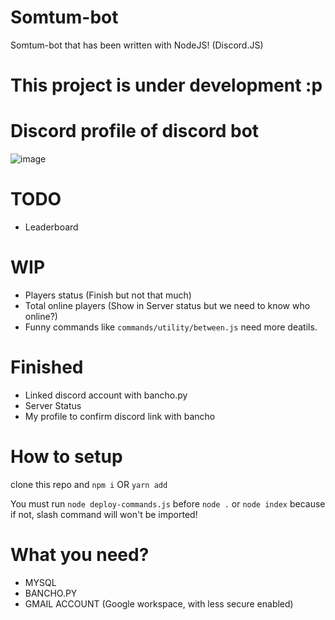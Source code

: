 # Somtum-bot
Somtum-bot that has been written with NodeJS! (Discord.JS)

# This project is under development :p
# Discord profile of discord bot
![image](https://github.com/osu-somtum/Somtum-bot/assets/108812246/b50507fb-e83d-444e-bbb3-fb727b0689d6)

# TODO
- Leaderboard

# WIP
- Players status (Finish but not that much)
- Total online players (Show in Server status but we need to know who online?)
- Funny commands like `commands/utility/between.js` need more deatils.

# Finished
- Linked discord account with bancho.py
- Server Status
- My profile to confirm discord link with bancho
  
# How to setup
clone this repo and `npm i` OR `yarn add`

You must run `node deploy-commands.js` before `node .` or `node index` because if not, slash command will won't be imported!

# What you need?
- MYSQL
- BANCHO.PY
- GMAIL ACCOUNT (Google workspace, with less secure enabled)

